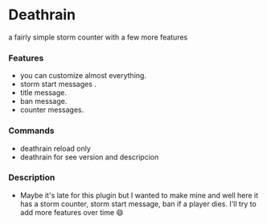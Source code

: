 # Deathrain
a fairly simple storm counter with a few more features

### Features
 -  you can customize almost everything.
 -  storm start messages .
 -  title message.
 -  ban message. 
 -  counter messages.
### Commands
- deathrain reload only
- deathrain for see version and descripcion
### Description
- Maybe it's late for this plugin but I wanted to make mine and well here it has a storm counter, storm start message, ban if a player dies.
I'll try to add more features over time 😄
